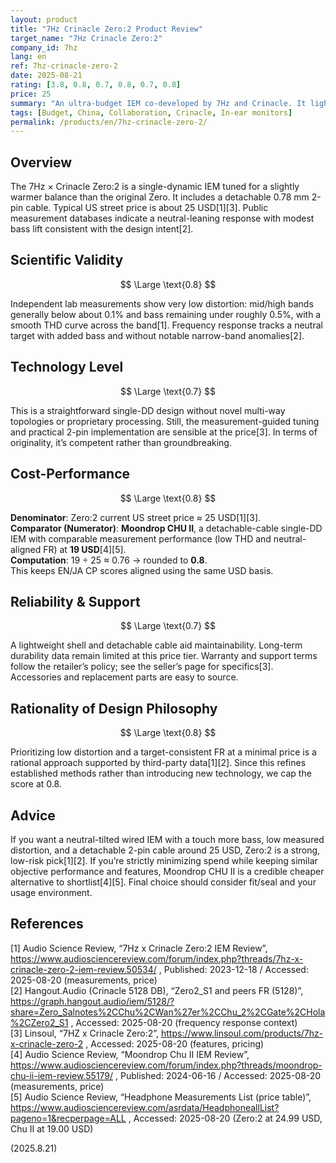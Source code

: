 ```yaml
---
layout: product
title: "7Hz Crinacle Zero:2 Product Review"
target_name: "7Hz Crinacle Zero:2"
company_id: 7hz
lang: en
ref: 7hz-crinacle-zero-2
date: 2025-08-21
rating: [3.8, 0.8, 0.7, 0.8, 0.7, 0.8]
price: 25
summary: "An ultra-budget IEM co-developed by 7Hz and Crinacle. It lightly boosts bass over the original Zero’s neutral tuning and uses a single 10 mm dynamic driver. Third-party measurements show low distortion and well-behaved frequency response. With practical features like 0.78 mm 2-pin connectors, it delivers solid performance around 25 USD."
tags: [Budget, China, Collaboration, Crinacle, In-ear monitors]
permalink: /products/en/7hz-crinacle-zero-2/
---
```


## Overview

The 7Hz × Crinacle Zero:2 is a single-dynamic IEM tuned for a slightly warmer balance than the original Zero. It includes a detachable 0.78 mm 2-pin cable. Typical US street price is about 25 USD[1][3]. Public measurement databases indicate a neutral-leaning response with modest bass lift consistent with the design intent[2].

## Scientific Validity

$$ \Large \text{0.8} $$

Independent lab measurements show very low distortion: mid/high bands generally below about 0.1% and bass remaining under roughly 0.5%, with a smooth THD curve across the band[1]. Frequency response tracks a neutral target with added bass and without notable narrow-band anomalies[2].

## Technology Level

$$ \Large \text{0.7} $$

This is a straightforward single-DD design without novel multi-way topologies or proprietary processing. Still, the measurement-guided tuning and practical 2-pin implementation are sensible at the price[3]. In terms of originality, it’s competent rather than groundbreaking.

## Cost-Performance

$$ \Large \text{0.8} $$

**Denominator**: Zero:2 current US street price ≈ 25 USD[1][3].  
**Comparator (Numerator)**: **Moondrop CHU II**, a detachable-cable single-DD IEM with comparable measurement performance (low THD and neutral-aligned FR) at **19 USD**[4][5].  
**Computation**: 19 ÷ 25 ≈ 0.76 → rounded to **0.8**.  
This keeps EN/JA CP scores aligned using the same USD basis.

## Reliability & Support

$$ \Large \text{0.7} $$

A lightweight shell and detachable cable aid maintainability. Long-term durability data remain limited at this price tier. Warranty and support terms follow the retailer’s policy; see the seller’s page for specifics[3]. Accessories and replacement parts are easy to source.

## Rationality of Design Philosophy

$$ \Large \text{0.8} $$

Prioritizing low distortion and a target-consistent FR at a minimal price is a rational approach supported by third-party data[1][2]. Since this refines established methods rather than introducing new technology, we cap the score at 0.8.

## Advice

If you want a neutral-tilted wired IEM with a touch more bass, low measured distortion, and a detachable 2-pin cable around 25 USD, Zero:2 is a strong, low-risk pick[1][2]. If you’re strictly minimizing spend while keeping similar objective performance and features, Moondrop CHU II is a credible cheaper alternative to shortlist[4][5]. Final choice should consider fit/seal and your usage environment.

## References

[1] Audio Science Review, “7Hz x Crinacle Zero:2 IEM Review”, https://www.audiosciencereview.com/forum/index.php?threads/7hz-x-crinacle-zero-2-iem-review.50534/ , Published: 2023-12-18 / Accessed: 2025-08-20 (measurements, price)  
[2] Hangout.Audio (Crinacle 5128 DB), “Zero2_S1 and peers FR (5128)”, https://graph.hangout.audio/iem/5128/?share=Zero_Salnotes%2CChu%2CWan%27er%2CChu_2%2CGate%2CHola%2CZero2_S1 , Accessed: 2025-08-20 (frequency response context)  
[3] Linsoul, “7HZ x Crinacle Zero:2”, https://www.linsoul.com/products/7hz-x-crinacle-zero-2 , Accessed: 2025-08-20 (features, pricing)  
[4] Audio Science Review, “Moondrop Chu II IEM Review”, https://www.audiosciencereview.com/forum/index.php?threads/moondrop-chu-ii-iem-review.55179/ , Published: 2024-06-16 / Accessed: 2025-08-20 (measurements, price)  
[5] Audio Science Review, “Headphone Measurements List (price table)”, https://www.audiosciencereview.com/asrdata/HeadphoneallList?pageno=1&recperpage=ALL , Accessed: 2025-08-20 (Zero:2 at 24.99 USD, Chu II at 19.00 USD)

(2025.8.21)
